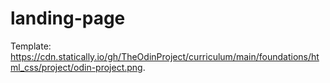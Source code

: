 # landing-page

Template: https://cdn.statically.io/gh/TheOdinProject/curriculum/main/foundations/html_css/project/odin-project.png.